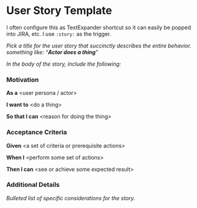 # User Story Template
I often configure this as TextExpander shortcut so it can easily be popped into JIRA, etc. I use `:story:` as the trigger.

*Pick a title for the user story that succinctly describes the entire behavior. something like: “**Actor does a thing**”*

*In the body of the story, include the following:*
### Motivation
**As a**  \<user persona / actor\>

**I want to** \<do a thing\>

**So that I can** \<reason for doing the thing\>



### Acceptance Criteria
**Given** \<a set of criteria or prerequisite actions\>

**When I** \<perform some set of actions\>

**Then I can** \<see or achieve some expected result\>

### Additional Details
*Bulleted list of specific considerations for the story.*